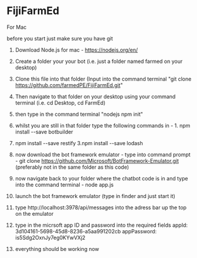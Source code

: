 # FijiFarmEd

For Mac

before you start just make sure you have git

1. Download Node.js for mac - https://nodejs.org/en/

2. Create a folder your your bot (i.e. just a folder named farmed on your desktop)

3. Clone this file into that folder (Input into the command terminal "git clone https://github.com/farmedPE/FijiFarmEd.git"

4. Then navigate to that folder on your desktop using your command terminal (i.e. cd Desktop, cd FarmEd)

5. then type in the command terminal "nodejs npm init"

6. whilst you are still in that folder type the following commands in - 1. npm install --save botbuilder
2. npm install --save restify 3.npm install --save lodash 

7. now download the bot framework emulator - type into command prompt - git clone https://github.com/Microsoft/BotFramework-Emulator.git (preferably not in the same folder as this code) 

8. now navigate back to your folder where the chatbot code is in and type into the command terminal - node app.js

9. launch the bot framework emulator (type in finder and just start it) 

10. type http://localhost:3978/api/messages  into the adress bar up the top on the emulator 

11. type in the micrsoft app ID and password into the required fields 
   appId: 3d104161-5698-45d8-8236-a5aa991202cb
    appPassword: is5Sdg2OxnJy7eg0KYwVXj2
    
 12. everything should be working now 


